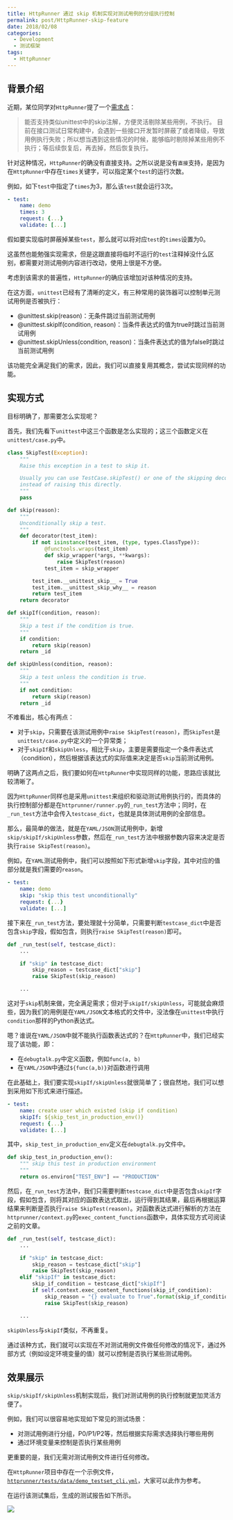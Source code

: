```yaml
---
title: HttpRunner 通过 skip 机制实现对测试用例的分组执行控制
permalink: post/HttpRunner-skip-feature
date: 2018/02/08
categories:
  - Development
  - 测试框架
tags:
  - HttpRunner
---
```


## 背景介绍

近期，某位同学对`HttpRunner`提了一个[需求点][1]：

> 能否支持类似unittest中的skip注解，方便灵活剔除某些用例，不执行。
> 目前在接口测试日常构建中，会遇到一些接口开发暂时屏蔽了或者降级，导致用例执行失败；所以想当遇到这些情况的时候，能够临时剔除掉某些用例不执行；等后续恢复后，再去掉，然后恢复执行。

针对这种情况，`HttpRunner`的确没有直接支持。之所以说是没有`直接`支持，是因为在`HttpRunner`中存在`times`关键字，可以指定某个`test`的运行次数。

例如，如下`test`中指定了`times`为3，那么该`test`就会运行3次。

```yaml
- test:
    name: demo
    times: 3
    request: {...}
    validate: [...]
```

假如要实现临时屏蔽掉某些`test`，那么就可以将对应`test`的`times`设置为0。

这虽然也能勉强实现需求，但是这跟直接将临时不运行的`test`注释掉没什么区别，都需要对测试用例内容进行改动，使用上很是不方便。

考虑到该需求的普遍性，`HttpRunner`的确应该增加对该种情况的支持。

在这方面，`unittest`已经有了清晰的定义，有三种常用的装饰器可以控制单元测试用例是否被执行：

- @unittest.skip(reason)：无条件跳过当前测试用例
- @unittest.skipIf(condition, reason)：当条件表达式的值为true时跳过当前测试用例
- @unittest.skipUnless(condition, reason)：当条件表达式的值为false时跳过当前测试用例

该功能完全满足我们的需求，因此，我们可以直接复用其概念，尝试实现同样的功能。

## 实现方式

目标明确了，那需要怎么实现呢？

首先，我们先看下`unittest`中这三个函数是怎么实现的；这三个函数定义在`unittest/case.py`中。

```python
class SkipTest(Exception):
    """
    Raise this exception in a test to skip it.

    Usually you can use TestCase.skipTest() or one of the skipping decorators
    instead of raising this directly.
    """
    pass

def skip(reason):
    """
    Unconditionally skip a test.
    """
    def decorator(test_item):
        if not isinstance(test_item, (type, types.ClassType)):
            @functools.wraps(test_item)
            def skip_wrapper(*args, **kwargs):
                raise SkipTest(reason)
            test_item = skip_wrapper

        test_item.__unittest_skip__ = True
        test_item.__unittest_skip_why__ = reason
        return test_item
    return decorator

def skipIf(condition, reason):
    """
    Skip a test if the condition is true.
    """
    if condition:
        return skip(reason)
    return _id

def skipUnless(condition, reason):
    """
    Skip a test unless the condition is true.
    """
    if not condition:
        return skip(reason)
    return _id
```

不难看出，核心有两点：

- 对于`skip`，只需要在该测试用例中`raise SkipTest(reason)`，而`SkipTest`是`unittest/case.py`中定义的一个异常类；
- 对于`skipIf`和`skipUnless`，相比于`skip`，主要是需要指定一个条件表达式（condition），然后根据该表达式的实际值来决定是否`skip`当前测试用例。

明确了这两点之后，我们要如何在`HttpRunner`中实现同样的功能，思路应该就比较清晰了。

因为`HttpRunner`同样也是采用`unittest`来组织和驱动测试用例执行的，而具体的执行控制部分都是在`httprunner/runner.py`的`_run_test`方法中；同时，在`_run_test`方法中会传入`testcase_dict`，也就是具体测试用例的全部信息。

那么，最简单的做法，就是在`YAML/JSON`测试用例中，新增`skip/skipIf/skipUnless`参数，然后在`_run_test`方法中根据参数内容来决定是否执行`raise SkipTest(reason)`。

例如，在`YAML`测试用例中，我们可以按照如下形式新增`skip`字段，其中对应的值部分就是我们需要的`reason`。

```yaml
- test:
    name: demo
    skip: "skip this test unconditionally"
    request: {...}
    validate: [...]
```

接下来在`_run_test`方法，要处理就十分简单，只需要判断`testcase_dict`中是否包含`skip`字段，假如包含，则执行`raise SkipTest(reason)`即可。

```python
def _run_test(self, testcase_dict):
    ...

    if "skip" in testcase_dict:
        skip_reason = testcase_dict["skip"]
        raise SkipTest(skip_reason)

    ...
```

这对于`skip`机制来做，完全满足需求；但对于`skipIf/skipUnless`，可能就会麻烦些，因为我们的用例是在`YAML/JSON`文本格式的文件中，没法像在`unittest`中执行`condition`那样的Python表达式。

嗯？谁说在`YAML/JSON`中就不能执行函数表达式的？在`HttpRunner`中，我们已经实现了该功能，即：

- 在`debugtalk.py`中定义函数，例如`func(a, b)`
- 在`YAML/JSON`中通过`${func(a,b)}`对函数进行调用

在此基础上，我们要实现`skipIf/skipUnless`就很简单了；很自然地，我们可以想到采用如下形式来进行描述。

```yaml
- test:
    name: create user which existed (skip if condition)
    skipIf: ${skip_test_in_production_env()}
    request: {...}
    validate: [...]
```

其中，`skip_test_in_production_env`定义在`debugtalk.py`文件中。

```python
def skip_test_in_production_env():
    """ skip this test in production environment
    """
    return os.environ["TEST_ENV"] == "PRODUCTION"
```

然后，在`_run_test`方法中，我们只需要判断`testcase_dict`中是否包含`skipIf`字段，假如包含，则将其对应的函数表达式取出，运行得到其结果，最后再根据运算结果来判断是否执行`raise SkipTest(reason)`。对函数表达式进行解析的方法在`httprunner/context.py`的`exec_content_functions`函数中，具体实现方式可阅读之前的文章。

```python
def _run_test(self, testcase_dict):
    ...

    if "skip" in testcase_dict:
        skip_reason = testcase_dict["skip"]
        raise SkipTest(skip_reason)
    elif "skipIf" in testcase_dict:
        skip_if_condition = testcase_dict["skipIf"]
        if self.context.exec_content_functions(skip_if_condition):
            skip_reason = "{} evaluate to True".format(skip_if_condition)
            raise SkipTest(skip_reason)

    ...
```

`skipUnless`与`skipIf`类似，不再重复。

通过该种方式，我们就可以实现在不对测试用例文件做任何修改的情况下，通过外部方式（例如设定环境变量的值）就可以控制是否执行某些测试用例。

## 效果展示

`skip/skipIf/skipUnless`机制实现后，我们对测试用例的执行控制就更加灵活方便了。

例如，我们可以很容易地实现如下常见的测试场景：

- 对测试用例进行分组，P0/P1/P2等，然后根据实际需求选择执行哪些用例
- 通过环境变量来控制是否执行某些用例

更重要的是，我们无需对测试用例文件进行任何修改。

在`HttpRunner`项目中存在一个示例文件，[`httprunner/tests/data/demo_testset_cli.yml`][2]，大家可以此作为参考。

在运行该测试集后，生成的测试报告如下所示。

![](/images/httprunner-skip.jpg)



[1]: https://github.com/HttpRunner/HttpRunner/issues/96
[2]: https://github.com/HttpRunner/HttpRunner/blob/master/tests/data/demo_testset_cli.yml
